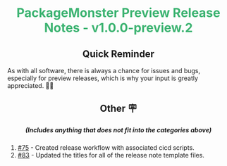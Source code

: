 <h1 align="center" style='color:mediumseagreen;font-weight:bold'>
    PackageMonster Preview Release Notes - v1.0.0-preview.2
</h1>

<h2 align="center" style='font-weight:bold'>Quick Reminder</h2>

<div algn="center">

As with all software, there is always a chance for issues and bugs, especially for preview releases, which is why your input is greatly appreciated. 🙏🏼
</div>

<h2 style="font-weight:bold" align="center">Other 🪧</h2>
<h5 align="center">(Includes anything that does not fit into the categories above)</h5>

1. [#75](https://github.com/KinsonDigital/PackageMonster/issues/75) - Created release workflow with associated cicd scripts.
2. [#83](https://github.com/KinsonDigital/PackageMonster/issues/83) - Updated the titles for all of the release note template files.
